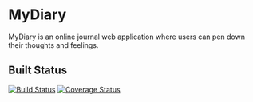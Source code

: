 # MyDiary

MyDiary is an online journal web application where users can pen down their thoughts and feelings.

## Built Status

[![Build Status](https://travis-ci.org/darhmylarhrey/MyDiary.svg?branch=develop)](https://travis-ci.org/darhmylarhrey/MyDiary)
[![Coverage Status](https://coveralls.io/repos/github/darhmylarhrey/MyDiary/badge.svg)](https://coveralls.io/github/darhmylarhrey/MyDiary)